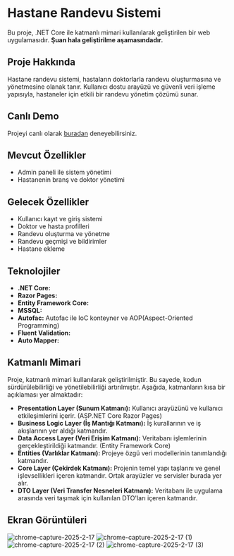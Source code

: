# Hastane Randevu Sistemi

Bu proje, .NET Core ile katmanlı mimari kullanılarak geliştirilen bir web uygulamasıdır. **Şuan hala geliştirilme aşamasındadır.**

## Proje Hakkında

Hastane randevu sistemi, hastaların doktorlarla randevu oluşturmasına ve yönetmesine olanak tanır. Kullanıcı dostu arayüzü ve güvenli veri işleme yapısıyla, hastaneler için etkili bir randevu yönetim çözümü sunar.

## Canlı Demo

Projeyi canlı olarak [buradan](http://hospital-appointment.runasp.net/) deneyebilirsiniz.


## Mevcut Özellikler

- Admin paneli ile sistem yönetimi
- Hastanenin branş ve doktor yönetimi
  
## Gelecek Özellikler

- Kullanıcı kayıt ve giriş sistemi
- Doktor ve hasta profilleri
- Randevu oluşturma ve yönetme
- Randevu geçmişi ve bildirimler
- Hastane ekleme

## Teknolojiler

- **.NET Core:**
- **Razor Pages:**
- **Entity Framework Core:**
- **MSSQL:**
- **Autofac:** Autofac ile IoC konteyner ve AOP(Aspect-Oriented Programming)
- **Fluent Validation:**
- **Auto Mapper:**

## Katmanlı Mimari

Proje, katmanlı mimari kullanılarak geliştirilmiştir. Bu sayede, kodun sürdürülebilirliği ve yönetilebilirliği artırılmıştır. Aşağıda, katmanların kısa bir açıklaması yer almaktadır:

- **Presentation Layer (Sunum Katmanı):** Kullanıcı arayüzünü ve kullanıcı etkileşimlerini içerir. (ASP.NET Core Razor Pages)
- **Business Logic Layer (İş Mantığı Katmanı):** İş kurallarının ve iş akışlarının yer aldığı katmandır.
- **Data Access Layer (Veri Erişim Katmanı):** Veritabanı işlemlerinin gerçekleştirildiği katmandır. (Entity Framework Core)
- **Entities (Varlıklar Katmanı):** Projeye özgü veri modellerinin tanımlandığı katmandır.
- **Core Layer (Çekirdek Katmanı):** Projenin temel yapı taşlarını ve genel işlevsellikleri içeren katmandır. Ortak arayüzler ve servisler burada yer alır.
- **DTO Layer (Veri Transfer Nesneleri Katmanı):** Veritabanı ile uygulama arasında veri taşımak için kullanılan DTO'ları içeren katmandır. 

## Ekran Görüntüleri

![chrome-capture-2025-2-17](https://github.com/user-attachments/assets/f55a9207-5745-4a25-ace2-aa917bc4e022)
![chrome-capture-2025-2-17 (1)](https://github.com/user-attachments/assets/83c05853-4ac0-433e-8b3c-0b3af05c4834)
![chrome-capture-2025-2-17 (2)](https://github.com/user-attachments/assets/6e8ef473-8298-48d2-a94f-30716bed485b)
![chrome-capture-2025-2-17 (3)](https://github.com/user-attachments/assets/290840b9-e5de-459e-963f-a7ede161fd0c)
